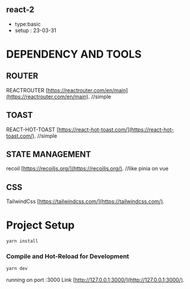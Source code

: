 ## react-2
- type:basic
- setup : 23-03-31

# DEPENDENCY AND TOOLS

## ROUTER
REACTROUTER [https://reactrouter.com/en/main](https://reactrouter.com/en/main).
//simple

## TOAST
REACT-HOT-TOAST [https://react-hot-toast.com/](https://react-hot-toast.com/).
//simple

## STATE MANAGEMENT
recoil [https://recoiljs.org/](https://recoiljs.org/). 
//like pinia on vue

## CSS
TailwindCss [https://tailwindcss.com/](https://tailwindcss.com/). 

# Project Setup

```sh
yarn install
```

### Compile and Hot-Reload for Development

```sh
yarn dev
```

running on port :3000
Link [http://127.0.0.1:3000/](http://127.0.0.1:3000/). 